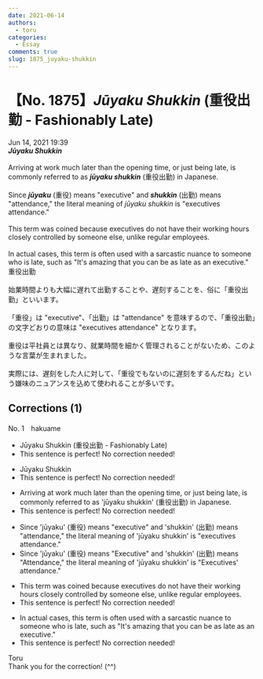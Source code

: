 ```yaml
---
date: 2021-06-14
authors:
  - toru
categories:
  - Essay
comments: true
slug: 1875_juyaku-shukkin
---
```


# 【No. 1875】<strong><em>Jūyaku Shukkin</strong></em> (重役出勤 - Fashionably Late)
<div class="date">Jun 14, 2021 19:39</div>
<div id="post"><div id="body_show_ori">
<strong><em>Jūyaku Shukkin</strong></em><br/><br/>Arriving at work much later than the opening time, or just being late, is commonly referred to as <strong><em>jūyaku shukkin</em></strong> (重役出勤) in Japanese.<br/><br/>Since <strong><em>jūyaku</em></strong> (重役) means "executive" and <strong><em>shukkin</em></strong> (出勤) means "attendance," the literal meaning of <em>jūyaku shukkin</em> is "executives attendance."<br/><br/>This term was coined because executives do not have their working hours closely controlled by someone else, unlike regular employees.<br/><br/>In actual cases, this term is often used with a sarcastic nuance to someone who is late, such as "It's amazing that you can be as late as an executive."
</div></div>

<!-- more -->

<div id="post_ja"><div id="body_show_mo">
重役出勤<br/><br/>始業時間よりも大幅に遅れて出勤することや、遅刻することを、俗に「重役出勤」といいます。<br/><br/>「重役」は "executive"、「出勤」は "attendance" を意味するので、「重役出勤」の文字どおりの意味は "executives attendance" となります。<br/><br/>重役は平社員とは異なり、就業時間を細かく管理されることがないため、このような言葉が生まれました。<br/><br/>実際には、遅刻をした人に対して、「重役でもないのに遅刻をするんだね」という嫌味のニュアンスを込めて使われることが多いです。
</div></div>

## Corrections (1)
<div id="block"><div class="first_name"> No. 1　<span class="just_name">hakuame</span></div><div id="block2">
<ul class="correction_field">
<li class="incorrect">Jūyaku Shukkin (重役出勤 - Fashionably Late)</li>
<li class="corrected perfect">This sentence is perfect! No correction needed!</li>
</ul>
<ul class="correction_field">
<li class="incorrect">Jūyaku Shukkin</li>
<li class="corrected perfect">This sentence is perfect! No correction needed!</li>
</ul>
<ul class="correction_field">
<li class="incorrect">Arriving at work much later than the opening time, or just being late, is commonly referred to as 'jūyaku shukkin' (重役出勤) in Japanese.</li>
<li class="corrected perfect">This sentence is perfect! No correction needed!</li>
</ul>
<ul class="correction_field">
<li class="incorrect">Since 'jūyaku' (重役) means "executive" and 'shukkin' (出勤) means "attendance," the literal meaning of 'jūyaku shukkin' is "executives attendance."</li>
<li class="corrected correct">
Since 'jūyaku' (重役) means "Executive" and 'shukkin' (出勤) means "Attendance," the literal meaning of 'jūyaku shukkin' is "Executives' attendance."
</li>
</ul>
<ul class="correction_field">
<li class="incorrect">This term was coined because executives do not have their working hours closely controlled by someone else, unlike regular employees.</li>
<li class="corrected perfect">This sentence is perfect! No correction needed!</li>
</ul>
<ul class="correction_field">
<li class="incorrect">In actual cases, this term is often used with a sarcastic nuance to someone who is late, such as "It's amazing that you can be as late as an executive."</li>
<li class="corrected perfect">This sentence is perfect! No correction needed!</li>
</ul>
</div><div class="name"><span class="just_name">Toru</span><br>
Thank you for the correction! (^^)
</div>
</div>

